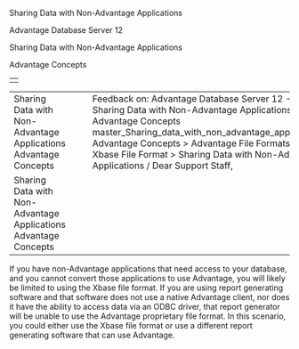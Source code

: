 Sharing Data with Non-Advantage Applications




Advantage Database Server 12  

Sharing Data with Non-Advantage Applications

Advantage Concepts

|  |
| --- |
|  |

|  |  |  |  |  |
| --- | --- | --- | --- | --- |
| Sharing Data with Non-Advantage Applications  Advantage Concepts |  |  | Feedback on: Advantage Database Server 12 - Sharing Data with Non-Advantage Applications Advantage Concepts master\_Sharing\_data\_with\_non\_advantage\_applications Advantage Concepts > Advantage File Formats > Xbase File Format > Sharing Data with Non-Advantage Applications / Dear Support Staff, |  |
| Sharing Data with Non-Advantage Applications  Advantage Concepts |  |  |  |  |

If you have non-Advantage applications that need access to your database, and you cannot convert those applications to use Advantage, you will likely be limited to using the Xbase file format. If you are using report generating software and that software does not use a native Advantage client, nor does it have the ability to access data via an ODBC driver, that report generator will be unable to use the Advantage proprietary file format. In this scenario, you could either use the Xbase file format or use a different report generating software that can use Advantage.